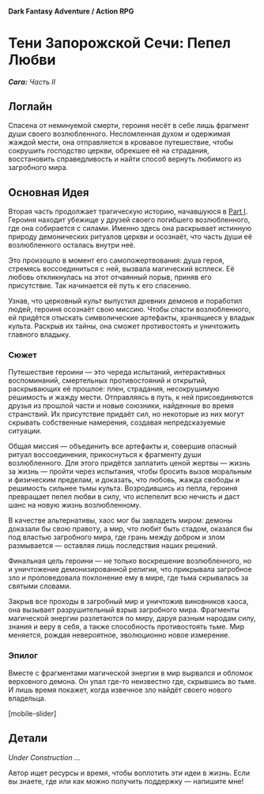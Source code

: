 #### Dark Fantasy Adventure / Action RPG

# Тени Запорожской Сечи: Пепел Любви

***Сага:** Часть II*

## Логлайн

Спасена от неминуемой смерти, героиня несёт в себе лишь фрагмент души своего возлюбленного. Несломленная духом и одержимая жаждой мести, она отправляется в кровавое путешествие, чтобы сокрушить господство церкви, обрекшее её на страдания, восстановить справедливость и найти способ вернуть любимого из загробного мира.

## Основная Идея

Вторая часть продолжает трагическую историю, начавшуюся в [Part I](/sich-saga-1). Героиня находит убежище у друзей своего погибшего возлюбленного, где она собирается с силами. Именно здесь она раскрывает истинную природу демонических ритуалов церкви и осознаёт, что часть души её возлюбленного осталась внутри неё.

Это произошло в момент его самопожертвования: душа героя, стремясь воссоединиться с ней, вызвала магический всплеск. Её любовь откликнулась на этот отчаянный порыв, приняв его присутствие. Так начинается её путь к его спасению.

Узнав, что церковный культ выпустил древних демонов и поработил людей, героиня осознаёт свою миссию. Чтобы спасти возлюбленного, ей придётся отыскать символические артефакты, хранящиеся у владык культа. Раскрыв их тайны, она сможет противостоять и уничтожить главного владыку.

### Сюжет

Путешествие героини — это череда испытаний, интерактивных воспоминаний, смертельных противостояний и открытий, раскрывающих её прошлое: плен, страдания, несокрушимую решимость и жажду мести. Отправляясь в путь, к ней присоединяются друзья из прошлой части и новые союзники, найденные во время странствий. Их присутствие придаёт сил, но некоторые из них могут скрывать собственные намерения, создавая непредсказуемые ситуации.

Общая миссия — объединить все артефакты и, совершив опасный ритуал воссоединения, прикоснуться к фрагменту души возлюбленного. Для этого придётся заплатить ценой жертвы — жизнь за жизнь — пройти через испытания, чтобы бросить вызов моральным и физическим пределам, и доказать, что любовь, жажда свободы и решимость сильнее тьмы культа. Возродившись из пепла, героиня превращает пепел любви в силу, что испепелит всю нечисть и даст шанс на новую жизнь возлюбленному.

В качестве альтернативы, хаос мог бы завладеть миром: демоны доказали бы свою правоту, а мир, что любит быть стадом, оказался бы под властью загробного мира, где грань между добром и злом размывается — оставляя лишь последствия наших решений.

Финальная цель героини — не только воскрешение возлюбленного, но и уничтожение демонизированной религии, что прикрывала загробное зло и проповедовала поклонение ему в мире, где тьма скрывалась за святыми словами.

Закрыв все проходы в загробный мир и уничтожив виновников хаоса, она вызывает разрушительный взрыв загробного мира. Фрагменты магической энергии разлетаются по миру, даруя разным народам силу, знания и веру в себя, а также способность противостоять тьме. Мир меняется, рождая невероятное, эволюционно новое измерение.

### Эпилог

Вместе с фрагментами магической энергии в мир вырвался и обломок верховного демона. Он упал где-то неизвестно где, скрывшись во тьме. И лишь время покажет, когда извечное зло найдёт своего нового владельца.

[mobile-slider]

## Детали

*Under Construction …*

Автор ищет ресурсы и время, чтобы воплотить эти идеи в жизнь. Если вы знаете, где или как можно получить поддержку — напишите мне!